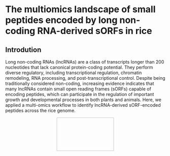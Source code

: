 # The multiomics landscape of small peptides encoded by long non-coding RNA-derived sORFs in rice

## Introdution
Long non-coding RNAs (lncRNAs) are a class of transcripts longer than 200 nucleotides that lack canonical protein-coding potential. They perform diverse regulatory, including transcriptional regulation, chromatin remodeling, RNA processing, and post-transcriptional control. Despite being traditionally considered non-coding, increasing evidence indicates that many lncRNAs contain small open reading frames (sORFs) capable of encoding peptides, which can participate in the regulation of important growth and developmental processes in both plants and animals. Here, we applied a multi-omics workflow to identify lncRNA-derived sORF-encoded peptides across the rice genome.
<div align=center>
<img sre="https://github.com/czppeter/LSEP_analysis_pipline/blob/main/images/pipline.png" width="180" height="105"> 
</div>
